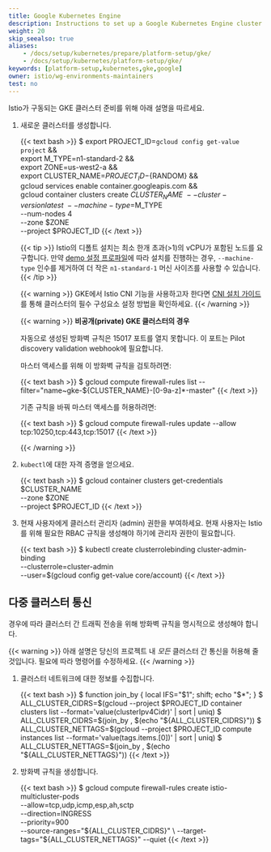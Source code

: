 ```yaml
---
title: Google Kubernetes Engine
description: Instructions to set up a Google Kubernetes Engine cluster for Istio.
weight: 20
skip_seealso: true
aliases:
    - /docs/setup/kubernetes/prepare/platform-setup/gke/
    - /docs/setup/kubernetes/platform-setup/gke/
keywords: [platform-setup,kubernetes,gke,google]
owner: istio/wg-environments-maintainers
test: no
---
```


Istio가 구동되는 GKE 클러스터 준비를 위해 아래 설명을 따르세요.

1. 새로운 클러스터를 생성합니다.

    {{< text bash >}}
    $ export PROJECT_ID=`gcloud config get-value project` && \
      export M_TYPE=n1-standard-2 && \
      export ZONE=us-west2-a && \
      export CLUSTER_NAME=${PROJECT_ID}-${RANDOM} && \
      gcloud services enable container.googleapis.com && \
      gcloud container clusters create $CLUSTER_NAME \
      --cluster-version latest \
      --machine-type=$M_TYPE \
      --num-nodes 4 \
      --zone $ZONE \
      --project $PROJECT_ID
    {{< /text >}}

    {{< tip >}}
    Istio의 디폴트 설치는 최소 한개 초과(>1)의 vCPU가 포함된 노드를 요구합니다. 만약 [demo 설정 프로파일](/docs/setup/additional-setup/config-profiles/)에 따라 설치를 진행하는 경우, `--machine-type` 인수를 제거하여 더 작은 `n1-standard-1` 머신 사이즈를 사용할 수 있습니다.
    {{< /tip >}}

    {{< warning >}}
    GKE에서 Istio CNI 기능을 사용하고자 한다면 [CNI 설치 가이드](/docs/setup/additional-setup/cni/#prerequisites)를 통해 클러스터의 필수 구성요소 설정 방법을 확인하세요.
    {{< /warning >}}

    {{< warning >}}
    **비공개(private) GKE 클러스터의 경우**

    자동으로 생성된 방화벽 규칙은 15017 포트를 열지 못합니다. 이 포트는 Pilot discovery validation webhook에 필요합니다.

    마스터 액세스를 위해 이 방화벽 규칙을 검토하려면:

    {{< text bash >}}
    $ gcloud compute firewall-rules list --filter="name~gke-${CLUSTER_NAME}-[0-9a-z]*-master"
    {{< /text >}}

    기존 규칙을 바꿔 마스터 액세스를 허용하려면:

    {{< text bash >}}
    $ gcloud compute firewall-rules update <firewall-rule-name> --allow tcp:10250,tcp:443,tcp:15017
    {{< /text >}}

    {{< /warning >}}

1. `kubectl`에 대한 자격 증명을 얻으세요.

    {{< text bash >}}
    $ gcloud container clusters get-credentials $CLUSTER_NAME \
        --zone $ZONE \
        --project $PROJECT_ID
    {{< /text >}}

1. 현재 사용자에게 클러스터 관리자 (admin) 권한을 부여하세요. 현재 사용자는 Istio를 위해 필요한 RBAC 규칙을 생성해야 하기에
   관리자 권한이 필요합니다.

    {{< text bash >}}
    $ kubectl create clusterrolebinding cluster-admin-binding \
        --clusterrole=cluster-admin \
        --user=$(gcloud config get-value core/account)
    {{< /text >}}

## 다중 클러스터 통신

경우에 따라 클러스터 간 트래픽 전송을 위해 방화벽 규칙을 명시적으로 생성해야 합니다.

{{< warning >}}
아래 설명은 당신의 프로젝트 내 *모든* 클러스터 간 통신을 허용해 줄 것입니다. 필요에 따라 명령어를 수정하세요.
{{< /warning >}}

1. 클러스터 네트워크에 대한 정보를 수집합니다.

    {{< text bash >}}
    $ function join_by { local IFS="$1"; shift; echo "$*"; }
    $ ALL_CLUSTER_CIDRS=$(gcloud --project $PROJECT_ID container clusters list --format='value(clusterIpv4Cidr)' | sort | uniq)
    $ ALL_CLUSTER_CIDRS=$(join_by , $(echo "${ALL_CLUSTER_CIDRS}"))
    $ ALL_CLUSTER_NETTAGS=$(gcloud --project $PROJECT_ID compute instances list --format='value(tags.items.[0])' | sort | uniq)
    $ ALL_CLUSTER_NETTAGS=$(join_by , $(echo "${ALL_CLUSTER_NETTAGS}"))
    {{< /text >}}

1. 방화벽 규칙을 생성합니다.

    {{< text bash >}}
    $ gcloud compute firewall-rules create istio-multicluster-pods \
        --allow=tcp,udp,icmp,esp,ah,sctp \
        --direction=INGRESS \
        --priority=900 \
        --source-ranges="${ALL_CLUSTER_CIDRS}" \
        --target-tags="${ALL_CLUSTER_NETTAGS}" --quiet
    {{< /text >}}
